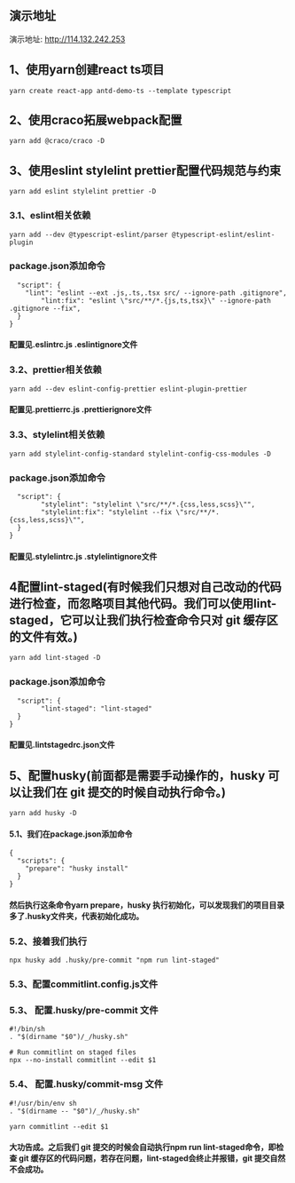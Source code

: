 ## 演示地址
演示地址: http://114.132.242.253

## 1、使用yarn创建react ts项目
```yarn create react-app antd-demo-ts --template typescript```

## 2、使用craco拓展webpack配置
```yarn add @craco/craco -D```

## 3、使用eslint stylelint prettier配置代码规范与约束
```yarn add eslint stylelint prettier -D```
 
### 3.1、eslint相关依赖
```yarn add --dev @typescript-eslint/parser @typescript-eslint/eslint-plugin```

### package.json添加命令
```{
  "script": {
    "lint": "eslint --ext .js,.ts,.tsx src/ --ignore-path .gitignore",
		"lint:fix": "eslint \"src/**/*.{js,ts,tsx}\" --ignore-path .gitignore --fix",
  }
}
```

#### 配置见.eslintrc.js .eslintignore文件

### 3.2、prettier相关依赖
```yarn add --dev eslint-config-prettier eslint-plugin-prettier```
#### 配置见.prettierrc.js .prettierignore文件

### 3.3、stylelint相关依赖
```yarn add stylelint-config-standard stylelint-config-css-modules -D```
###  package.json添加命令
```{
  "script": {
    	"stylelint": "stylelint \"src/**/*.{css,less,scss}\"",
		"stylelint:fix": "stylelint --fix \"src/**/*.{css,less,scss}\"",
  }
}
```
#### 配置见.stylelintrc.js .stylelintignore文件

## 4配置lint-staged(有时候我们只想对自己改动的代码进行检查，而忽略项目其他代码。我们可以使用lint-staged，它可以让我们执行检查命令只对 git 缓存区的文件有效。)
```yarn add lint-staged -D```
###  package.json添加命令
```{
  "script": {
   		"lint-staged": "lint-staged"
  }
}
```
#### 配置见.lintstagedrc.json文件

## 5、配置husky(前面都是需要手动操作的，husky 可以让我们在 git 提交的时候自动执行命令。)
```yarn add husky -D```
#### 5.1、我们在package.json添加命令
```
{
  "scripts": {
    "prepare": "husky install"
  }
}
```
#### 然后执行这条命令yarn prepare，husky 执行初始化，可以发现我们的项目目录多了.husky文件夹，代表初始化成功。

### 5.2、接着我们执行
```npx husky add .husky/pre-commit "npm run lint-staged"```

### 5.3、配置commitlint.config.js文件

### 5.3、 配置.husky/pre-commit 文件
```
#!/bin/sh
. "$(dirname "$0")/_/husky.sh"

# Run commitlint on staged files
npx --no-install commitlint --edit $1
```

### 5.4、 配置.husky/commit-msg 文件
```
#!/usr/bin/env sh
. "$(dirname -- "$0")/_/husky.sh"

yarn commitlint --edit $1
```

#### 大功告成。之后我们 git 提交的时候会自动执行npm run lint-staged命令，即检查 git 缓存区的代码问题，若存在问题，lint-staged会终止并报错，git 提交自然不会成功。